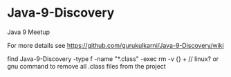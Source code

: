 # Java-9-Discovery
Java 9 Meetup

For more details see https://github.com/gurukulkarni/Java-9-Discovery/wiki


find Java-9-Discovery -type f -name "*.class" -exec rm -v {} +   // linux? or gnu command to remove all .class files from the project